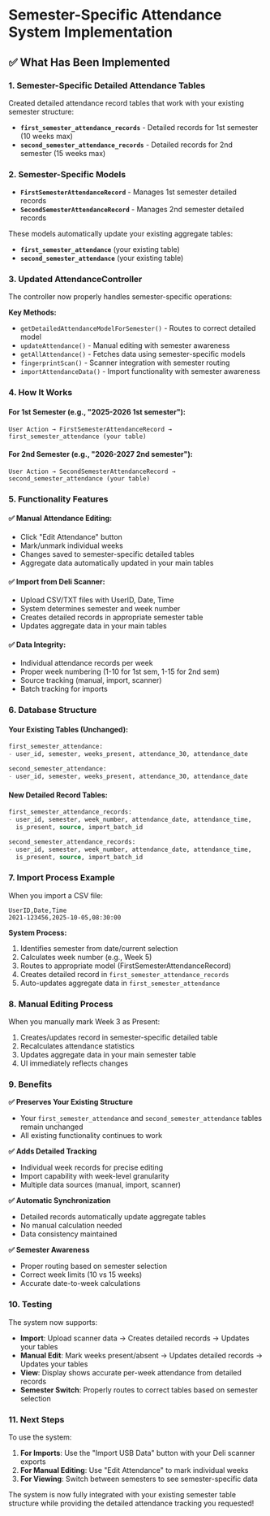 # Semester-Specific Attendance System Implementation

## ✅ **What Has Been Implemented**

### **1. Semester-Specific Detailed Attendance Tables**
Created detailed attendance record tables that work with your existing semester structure:

- **`first_semester_attendance_records`** - Detailed records for 1st semester (10 weeks max)
- **`second_semester_attendance_records`** - Detailed records for 2nd semester (15 weeks max)

### **2. Semester-Specific Models**
- **`FirstSemesterAttendanceRecord`** - Manages 1st semester detailed records
- **`SecondSemesterAttendanceRecord`** - Manages 2nd semester detailed records

These models automatically update your existing aggregate tables:
- **`first_semester_attendance`** (your existing table)
- **`second_semester_attendance`** (your existing table)

### **3. Updated AttendanceController**
The controller now properly handles semester-specific operations:

**Key Methods:**
- `getDetailedAttendanceModelForSemester()` - Routes to correct detailed model
- `updateAttendance()` - Manual editing with semester awareness
- `getAllAttendance()` - Fetches data using semester-specific models
- `fingerprintScan()` - Scanner integration with semester routing
- `importAttendanceData()` - Import functionality with semester awareness

### **4. How It Works**

#### **For 1st Semester (e.g., "2025-2026 1st semester"):**
```
User Action → FirstSemesterAttendanceRecord → first_semester_attendance (your table)
```

#### **For 2nd Semester (e.g., "2026-2027 2nd semester"):**
```
User Action → SecondSemesterAttendanceRecord → second_semester_attendance (your table)
```

### **5. Functionality Features**

#### **✅ Manual Attendance Editing:**
- Click "Edit Attendance" button
- Mark/unmark individual weeks
- Changes saved to semester-specific detailed tables
- Aggregate data automatically updated in your main tables

#### **✅ Import from Deli Scanner:**
- Upload CSV/TXT files with UserID, Date, Time
- System determines semester and week number
- Creates detailed records in appropriate semester table
- Updates aggregate data in your main tables

#### **✅ Data Integrity:**
- Individual attendance records per week
- Proper week numbering (1-10 for 1st sem, 1-15 for 2nd sem)
- Source tracking (manual, import, scanner)
- Batch tracking for imports

### **6. Database Structure**

#### **Your Existing Tables (Unchanged):**
```sql
first_semester_attendance:
- user_id, semester, weeks_present, attendance_30, attendance_date

second_semester_attendance:
- user_id, semester, weeks_present, attendance_30, attendance_date
```

#### **New Detailed Record Tables:**
```sql
first_semester_attendance_records:
- user_id, semester, week_number, attendance_date, attendance_time, 
  is_present, source, import_batch_id

second_semester_attendance_records:
- user_id, semester, week_number, attendance_date, attendance_time,
  is_present, source, import_batch_id
```

### **7. Import Process Example**

When you import a CSV file:
```csv
UserID,Date,Time
2021-123456,2025-10-05,08:30:00
```

**System Process:**
1. Identifies semester from date/current selection
2. Calculates week number (e.g., Week 5)
3. Routes to appropriate model (FirstSemesterAttendanceRecord)
4. Creates detailed record in `first_semester_attendance_records`
5. Auto-updates aggregate data in `first_semester_attendance`

### **8. Manual Editing Process**

When you manually mark Week 3 as Present:
1. Creates/updates record in semester-specific detailed table
2. Recalculates attendance statistics
3. Updates aggregate data in your main semester table
4. UI immediately reflects changes

### **9. Benefits**

**✅ Preserves Your Existing Structure**
- Your `first_semester_attendance` and `second_semester_attendance` tables remain unchanged
- All existing functionality continues to work

**✅ Adds Detailed Tracking**
- Individual week records for precise editing
- Import capability with week-level granularity
- Multiple data sources (manual, import, scanner)

**✅ Automatic Synchronization**
- Detailed records automatically update aggregate tables
- No manual calculation needed
- Data consistency maintained

**✅ Semester Awareness**
- Proper routing based on semester selection
- Correct week limits (10 vs 15 weeks)
- Accurate date-to-week calculations

### **10. Testing**

The system now supports:
- **Import**: Upload scanner data → Creates detailed records → Updates your tables
- **Manual Edit**: Mark weeks present/absent → Updates detailed records → Updates your tables  
- **View**: Display shows accurate per-week attendance from detailed records
- **Semester Switch**: Properly routes to correct tables based on semester selection

### **11. Next Steps**

To use the system:
1. **For Imports**: Use the "Import USB Data" button with your Deli scanner exports
2. **For Manual Editing**: Use "Edit Attendance" to mark individual weeks
3. **For Viewing**: Switch between semesters to see semester-specific data

The system is now fully integrated with your existing semester table structure while providing the detailed attendance tracking you requested!